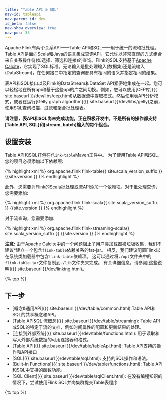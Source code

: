```yaml
---
title: "Table API & SQL"
nav-id: tableapi
nav-parent_id: dev
is_beta: false
nav-show_overview: true
nav-pos: 35
---
```

<!--
Licensed to the Apache Software Foundation (ASF) under one
or more contributor license agreements.  See the NOTICE file
distributed with this work for additional information
regarding copyright ownership.  The ASF licenses this file
to you under the Apache License, Version 2.0 (the
"License"); you may not use this file except in compliance
with the License.  You may obtain a copy of the License at

  http://www.apache.org/licenses/LICENSE-2.0

Unless required by applicable law or agreed to in writing,
software distributed under the License is distributed on an
"AS IS" BASIS, WITHOUT WARRANTIES OR CONDITIONS OF ANY
KIND, either express or implied.  See the License for the
specific language governing permissions and limitations
under the License.
-->

Apache Flink有两个关系API——Table API和SQL——用于统一的流和批处理。Table API是面向Scala和Java的语言集成查询API，它允许以非常直观的方式组合来自关系操作符(如选择、筛选和连接)的查询。Flink的SQL支持基于[Apache Calcite](https://calcite.apache.org)，它实现了SQL标准。无论输入是批处理输入(数据集)还是流输入(DataStream)，在任何接口中指定的查询都具有相同的语义并指定相同的结果。

表API和SQL接口以及Flink的DataStream和DataSet API紧密地集成在一起。您可以轻松地在所有api和基于这些api的库之间切换。例如，您可以使用[CEP库]({{ site.baseurl }}/dev/libs/cep.html)从数据流中提取模式。然后使用表API分析模式，或者在运行[Gelly graph algorithm]({{ site.baseurl }}/dev/libs/gelly)之前，使用SQL查询扫描、过滤和聚合批处理表。

**请注意，表API和SQL尚未完成功能，正在积极开发中。不是所有的操作都支持\[Table API, SQL\]和\[stream, batch\]输入的每个组合。**

设置安装
-----

Table API和SQL打包在`flink-table`Maven工件中。
为了使用Table API和SQL，您的项目必须添加以下依赖项: 

{% highlight xml %}
<dependency>
  <groupId>org.apache.flink</groupId>
  <artifactId>flink-table{{ site.scala_version_suffix }}</artifactId>
  <version>{{site.version }}</version>
</dependency>
{% endhighlight %}


此外，您需要为Flink的Scala批处理或流API添加一个依赖项。对于批处理查询，您需要添加:

{% highlight xml %}
<dependency>
  <groupId>org.apache.flink</groupId>
  <artifactId>flink-scala{{ site.scala_version_suffix }}</artifactId>
  <version>{{site.version }}</version>
</dependency>
{% endhighlight %}

对于流查询，您需要添加:

{% highlight xml %}
<dependency>
  <groupId>org.apache.flink</groupId>
  <artifactId>flink-streaming-scala{{ site.scala_version_suffix }}</artifactId>
  <version>{{site.version }}</version>
</dependency>
{% endhighlight %}

**注意:** 由于Apache Calcite中的一个问题阻止了用户类加载器被垃圾收集，我们不建议*建立一个包含`flink-table`依赖关系的fat-jar。 相反，我们建议配置Flink以在系统类加载器中包含`flink-table`依赖项。 这可以通过将`./opt`文件夹中的`flink-table.jar`文件复制到`./lib`文件夹来完成。 有关详细信息，请参阅[这些说明]({{ site.baseurl }}/dev/linking.html)。

{% top %}

下一步
-----------------

* [概念&通用API]({{ site.baseurl }}/dev/table/common.html):Table API和SQL的共享概念和API。
* [Table API&QL 流概念]({{ site.baseurl }}/dev/table/streaming): Table API或SQL的特定于流的文档，例如时间属性的配置和更新结果的处理。
* [连接到外部系统]({{ site.baseurl }}/dev/table/functions.html): 用于读取和写入外部系统数据的可用连接器和格式。
* [Table API]({{ site.baseurl }}/dev/table/tableApi.html): Table API支持的操作和API接口
* [SQL]({{ site.baseurl }}/dev/table/sql.html): 支持的SQL操作和语法。
* [Built-in Functions]({{ site.baseurl }}/dev/table/functions.html): Table API和SQL中支持的函数功能。
* [SQL Client]({{ site.baseurl }}/dev/table/sqlClient.html): 在没有编程知识的情况下，尝试使用Flink SQL并向集群提交Table表程序


{% top %}
